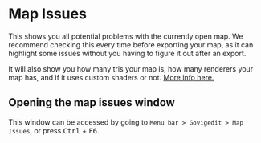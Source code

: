 # Map Issues

This shows you all potential problems with the currently open map. We recommend checking this every time before exporting your map, as it can highlight some issues without you having to figure it out after an export.

It will also show you how many tris your map is, how many renderers your map has, and if it uses custom shaders or not. [More info here.](/performance)

## Opening the map issues window

This window can be accessed by going to `Menu bar > Govigedit > Map Issues`, or press <kbd>Ctrl</kbd> + <kbd>F6</kbd>.